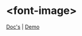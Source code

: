 # \<font-image\>

[Doc's](http://ryanburns.io/#/elements/font-image/docs) | [Demo](http://ryanburns.io/#/elements/font-image/demo)
